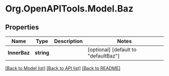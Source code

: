 
# Org.OpenAPITools.Model.Baz

## Properties

Name | Type | Description | Notes
------------ | ------------- | ------------- | -------------
**InnerBaz** | **string** |  | [optional] [default to "defaultBaz"]

[[Back to Model list]](../README.md#documentation-for-models)
[[Back to API list]](../README.md#documentation-for-api-endpoints)
[[Back to README]](../README.md)

